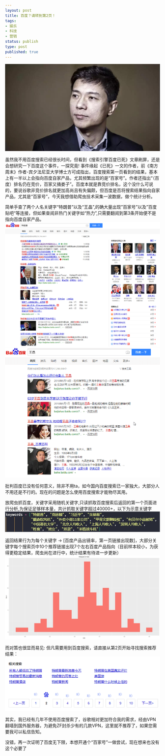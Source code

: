 ```yaml
---
layout: post
title: 百度？请转到第2页！
tags:
- 娱乐
- 科技
- 营销
status: publish
type: post
published: true
---
```


<!---
scratch

1. 交代百度事件背景
2. 爬虫关键字百度反馈
3. 结论第2页，推荐使用vpn
4. 开个玩笑，吐个槽，已开通百度号
--->

<img src="/srcode/2019-01-23baidu/bd-1.jpg"/>

虽然我不用百度搜索已经很长时间，但看到《搜索引擎百度已死》文章刷屏，还是会想研究一下百度这个事件，一探究竟! 事件缘起《已死》一文的作者，前《南方周末》作者-宾夕法尼亚大学博士方可成指出，百度搜索第一页看到的结果，基本上有一半以上会指向百度自家产品，尤其频繁出现的是“百家号”。作者还指出“（百度）排名仍在竞价，百家又捅娄子”。百度本就是靠竞价排名，这个没什么可说的，要说谷歌非竞价排名就更加高尚且有失偏颇，但百度是否将搜索结果指向自家产品，尤其是“百家号”，今天我想借助爬虫技术采集一波数据，做个统计分析。

简单手查了两个人名关键字“特朗普”以及“王晶”,的确大量出现”百家号”以及”百度贴吧“等连接，但如果查阅非热门关键字如“热力”,只需要翻阅到第3条开始便不是指向百度自家产品。
<img src="/srcode/2019-01-23baidu/bd-2.PNG"/>
<img src="/srcode/2019-01-23baidu/bd-3.gif"/>

批判百度已没有任何意义，除非不用ta，如今国内百度搜索已一家独大，大部分人不用还是不行的。现在的问题是怎么使用百度搜索才能物尽其用。

放爬虫抓百度，关键字采用随机关键字,只读抓取百度搜索后返回的第一个页面进行分析,为保证足够样本量，共计抓取关键字超过40000+，以下为示意关键字
<img src="/srcode/2019-01-23baidu/bd-4.PNG"/>

返回结果行为为每个关键字 -> [百度产品出镜率，第一页链接出现数]，大部分关键字每个搜索页中10个推荐链接出现7个左右百度产品指向（目前样本较小，为获得更稳定结果，爬虫尚在进行中，统计结果有待进一步更新）
<img src="/srcode/2019-01-23baidu/bd-6.jpeg"/>

而对策也很显而易见: 但凡需要用到百度搜索，请直接从第2页开始寻找搜索推荐结果：
<img src="/srcode/2019-01-23baidu/bd-5.PNG"/>

其实，我已经有几年不使用百度搜索了，谷歌相对更加符合我的需求，经由VPN翻墙到国外服务器，为避免ZF封杀少有的几款VPN，这里就不推荐了，如果您需要我可以私信告知。

没错，再一次证明了百度无下限，本想开通个“百家号”一做尝试，现在想来也没有这个必要了
